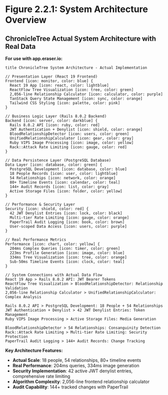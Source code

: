 # Figure 2.2.1: System Architecture Overview
## ChronicleTree Actual System Architecture with Real Data

**For use with app.eraser.io:**

```
title ChronicleTree System Architecture - Actual Implementation

// Presentation Layer (React 19 Frontend)
Frontend [icon: monitor, color: blue] {
  React 19 App [icon: react, color: lightblue]
  ReactFlow Tree Visualization [icon: tree, color: green]
  2,056-line Relationship Calculator [icon: calculator, color: purple]
  TanStack Query State Management [icon: sync, color: orange]
  Tailwind CSS Styling [icon: palette, color: pink]
}

// Business Logic Layer (Rails 8.0.2 Backend)
Backend [icon: server, color: darkblue] {
  Rails 8.0.2 API [icon: ruby, color: red]
  JWT Authentication + Denylist [icon: shield, color: orange]
  BloodRelationshipDetector [icon: users, color: green]
  UnifiedRelationshipCalculator [icon: gear, color: gray]
  Ruby VIPS Image Processing [icon: image, color: yellow]
  Rack::Attack Rate Limiting [icon: gauge, color: red]
}

// Data Persistence Layer (PostgreSQL Database)
Data Layer [icon: database, color: green] {
  PostgreSQL Development [icon: database, color: blue]
  18 People Records [icon: user, color: lightblue]
  54 Relationships [icon: network, color: orange]
  80+ Timeline Events [icon: calendar, color: teal]
  144+ Audit Records [icon: list, color: gray]
  Active Storage Files [icon: folder, color: yellow]
}

// Performance & Security Layer
Security [icon: shield, color: red] {
  42 JWT Denylist Entries [icon: lock, color: black]
  Multi-tier Rate Limiting [icon: gauge, color: orange]
  PaperTrail Audit Logging [icon: book, color: brown]
  User-scoped Data Access [icon: users, color: purple]
}

// Real Performance Metrics
Performance [icon: chart, color: yellow] {
  204ms Complex Queries [icon: timer, color: green]
  223ms Profile Generation [icon: image, color: blue]
  334ms Tree Visualization [icon: tree, color: orange]
  Sub-50ms Timeline Events [icon: clock, color: teal]
}

// System Connections with Actual Data Flow
React 19 App > Rails 8.0.2 API: JWT Bearer Tokens
ReactFlow Tree Visualization > BloodRelationshipDetector: Relationship Validation
2,056-line Relationship Calculator > UnifiedRelationshipCalculator: Complex Analysis

Rails 8.0.2 API > PostgreSQL Development: 18 People + 54 Relationships
JWT Authentication + Denylist > 42 JWT Denylist Entries: Token Management
Ruby VIPS Image Processing > Active Storage Files: Media Generation

BloodRelationshipDetector > 54 Relationships: Consanguinity Detection
Rack::Attack Rate Limiting > Multi-tier Rate Limiting: Security Protection
PaperTrail Audit Logging > 144+ Audit Records: Change Tracking
```

**Key Architecture Features:**
- **Actual Scale**: 18 people, 54 relationships, 80+ timeline events
- **Real Performance**: 204ms queries, 334ms image generation
- **Security Implementation**: 42 active JWT denylist entries, comprehensive rate limiting
- **Algorithm Complexity**: 2,056-line frontend relationship calculator
- **Audit Capability**: 144+ tracked changes with PaperTrail